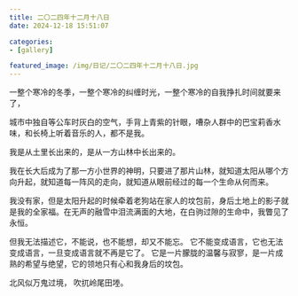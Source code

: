 ```yaml
---
title: 二〇二四年十二月十八日
date: 2024-12-18 15:51:07

categories:
- [gallery]

featured_image: /img/日记/二〇二四年十二月十八日.jpg
---
```


一整个寒冷的冬季，一整个寒冷的纠缠时光，一整个寒冷的自我挣扎时间就要来了，

城市中独自等公车时灰白的空气，手背上青紫的针眼，嘈杂人群中的巴宝莉香水味，和长椅上听着音乐的人，都不是我。

我是从土里长出来的，是从一方山林中长出来的。

我在长大后成为了那一方小世界的神明，只要进了那片山林，就知道太阳从哪个方向升起，就知道每一阵风的走向，就知道从眼前经过的每一个生命从何而来。

我没有家，但是太阳升起的时候牵着老狗站在家人的坟包前，身后土地上的影子就是我的全家福。
​
在无声的融雪中泪流满面的大地，在白驹过隙的生命中，我瞥见了永恒。

但我无法描述它，不能说，也不能想，却又不能忘。
它不能变成语言，它也无法变成语言，一旦变成语言就不再是它了。
它是一片朦胧的温馨与寂寥，是一片成熟的希望与绝望，它的领地只有心和我身后的坟包。

北风似万鬼过境，
吹扤岭尾田堘。